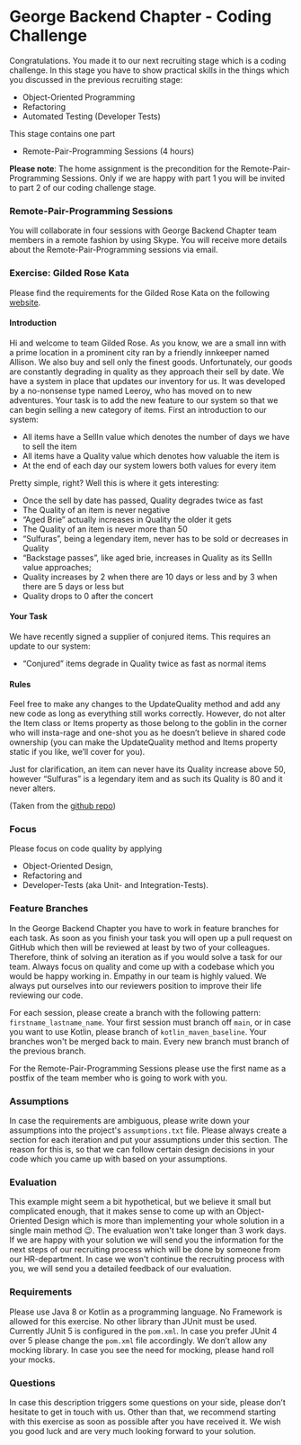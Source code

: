 # George Backend Chapter - Coding Challenge
Congratulations. You made it to our next recruiting stage which is a coding challenge. In this stage you have to show practical skills in the things which you discussed in the previous recruiting stage:
- Object-Oriented Programming
- Refactoring
- Automated Testing (Developer Tests)

This stage contains one part
-  Remote-Pair-Programming Sessions (4 hours)

__Please note__: The home assignment is the precondition for the Remote-Pair-Programming Sessions. Only if we are happy with part 1 you will be invited to part 2 of our coding challenge stage. 

### Remote-Pair-Programming Sessions
You will collaborate in four sessions with George Backend Chapter team members in a remote fashion by using Skype. You will receive more details about the Remote-Pair-Programming sessions via email.

### Exercise: Gilded Rose Kata
Please find the requirements for the Gilded Rose Kata on the following [website](https://kata-log.rocks/gilded-rose-kata).

#### Introduction
Hi and welcome to team Gilded Rose. As you know, we are a small inn with a prime location in a prominent city ran by a friendly innkeeper named Allison. We also buy and sell only the finest goods. Unfortunately, our goods are constantly degrading in quality as they approach their sell by date. We have a system in place that updates our inventory for us. It was developed by a no-nonsense type named Leeroy, who has moved on to new adventures. Your task is to add the new feature to our system so that we can begin selling a new category of items. First an introduction to our system:

- All items have a SellIn value which denotes the number of days we have to sell the item
- All items have a Quality value which denotes how valuable the item is
- At the end of each day our system lowers both values for every item

Pretty simple, right? Well this is where it gets interesting:

- Once the sell by date has passed, Quality degrades twice as fast
- The Quality of an item is never negative
- “Aged Brie” actually increases in Quality the older it gets
- The Quality of an item is never more than 50
- “Sulfuras”, being a legendary item, never has to be sold or decreases in Quality
- “Backstage passes”, like aged brie, increases in Quality as its SellIn value approaches;
- Quality increases by 2 when there are 10 days or less and by 3 when there are 5 days or less but
- Quality drops to 0 after the concert

#### Your Task
We have recently signed a supplier of conjured items. This requires an update to our system:
- “Conjured” items degrade in Quality twice as fast as normal items

#### Rules
Feel free to make any changes to the UpdateQuality method and add any new code as long as everything still works correctly. However, do not alter the Item class or Items property as those belong to the goblin in the corner who will insta-rage and one-shot you as he doesn’t believe in shared code ownership (you can make the UpdateQuality method and Items property static if you like, we’ll cover for you).

Just for clarification, an item can never have its Quality increase above 50, however “Sulfuras” is a legendary item and as such its Quality is 80 and it never alters.

(Taken from the [github repo](https://github.com/emilybache/GildedRose-Refactoring-Kata/blob/main/GildedRoseRequirements.txt))

### Focus
Please focus on code quality by applying
- Object-Oriented Design, 
- Refactoring and 
- Developer-Tests (aka Unit- and Integration-Tests).

### Feature Branches
In the George Backend Chapter you have to work in feature branches for each task. As soon as you finish your task you will open up a pull request on GitHub which then will be reviewed at least by two of your colleagues. Therefore, think of solving an iteration as if you would solve a task for our team. Always focus on quality and come up with a codebase which you would be happy working in. Empathy in our team is highly valued. We always put ourselves into our reviewers position to improve their life reviewing our code.

For each session, please create a branch with the following pattern: `firstname_lastname_name`. Your first session must branch off `main`, or in case you want to use Kotlin, please branch of `kotlin_maven_baseline`. Your branches won't be merged back to main. Every new branch must branch of the previous branch.

For the Remote-Pair-Programming Sessions please use the first name as a postfix of the team member who is going to work with you.

### Assumptions 
In case the requirements are ambiguous, please write down your assumptions into the project's `assumptions.txt` file. Please always create a section for each iteration and put your assumptions under this section. The reason for this is, so that we can follow certain design decisions in your code which you came up with based on your assumptions.

### Evaluation
This example might seem a bit hypothetical, but we believe it small but complicated enough, that it makes sense to come up with an Object-Oriented Design which is more than implementing your whole solution in a single main method 😉. The evaluation won't take longer than 3 work days. If we are happy with your solution we will send you the information for the next steps of our recruiting process which will be done by someone from our HR-department. In case we won't continue the recruiting process with you, we will send you a detailed feedback of our evaluation.

### Requirements
Please use Java 8 or Kotlin as a programming language. No Framework is allowed for this exercise. No other library than JUnit must be used. Currently JUnit 5 is configured in the `pom.xml`. In case you prefer JUnit 4 over 5 please change the `pom.xml` file accordingly. We don’t allow any mocking library. In case you see the need for mocking, please hand roll your mocks.

### Questions
In case this description triggers some questions on your side, please don’t hesitate to get in touch with us. Other than that, we recommend starting with this exercise as soon as possible after you have received it. We wish you good luck and are very much looking forward to your solution.

